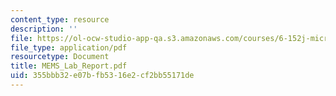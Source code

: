 ```yaml
---
content_type: resource
description: ''
file: https://ol-ocw-studio-app-qa.s3.amazonaws.com/courses/6-152j-micro-nano-processing-technology-fall-2005/355bbb32e07bfb5316e2cf2bb55171de_MEMS_Lab_Report.pdf
file_type: application/pdf
resourcetype: Document
title: MEMS_Lab_Report.pdf
uid: 355bbb32-e07b-fb53-16e2-cf2bb55171de
---
```

